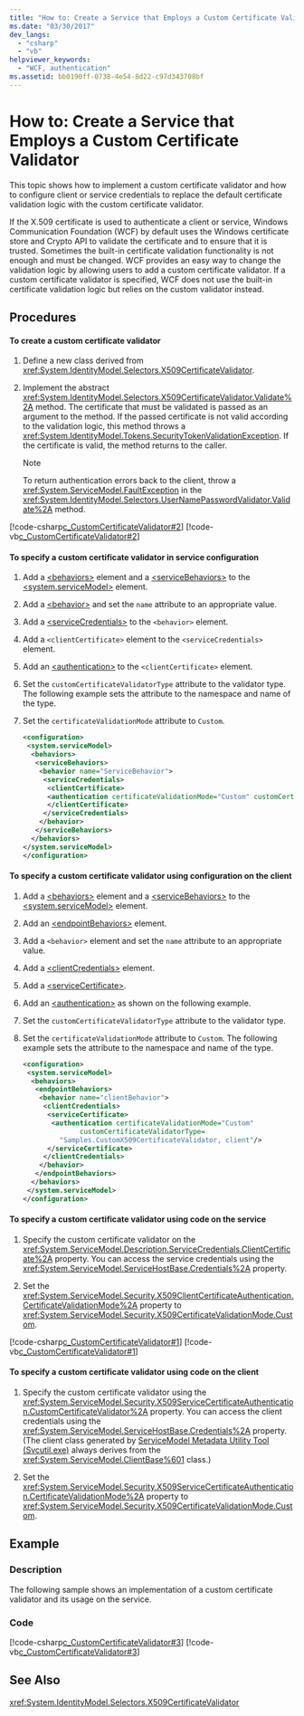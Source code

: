 ```yaml
---
title: "How to: Create a Service that Employs a Custom Certificate Validator"
ms.date: "03/30/2017"
dev_langs: 
  - "csharp"
  - "vb"
helpviewer_keywords: 
  - "WCF, authentication"
ms.assetid: bb0190ff-0738-4e54-8d22-c97d343708bf
---
```

# How to: Create a Service that Employs a Custom Certificate Validator
This topic shows how to implement a custom certificate validator and how to configure client or service credentials to replace the default certificate validation logic with the custom certificate validator.  
  
 If the X.509 certificate is used to authenticate a client or service, Windows Communication Foundation (WCF) by default uses the Windows certificate store and Crypto API to validate the certificate and to ensure that it is trusted. Sometimes the built-in certificate validation functionality is not enough and must be changed. WCF provides an easy way to change the validation logic by allowing users to add a custom certificate validator. If a custom certificate validator is specified, WCF does not use the built-in certificate validation logic but relies on the custom validator instead.  
  
## Procedures  
  
#### To create a custom certificate validator  
  
1.  Define a new class derived from <xref:System.IdentityModel.Selectors.X509CertificateValidator>.  
  
2.  Implement the abstract <xref:System.IdentityModel.Selectors.X509CertificateValidator.Validate%2A> method. The certificate that must be validated is passed as an argument to the method. If the passed certificate is not valid according to the validation logic, this method throws a <xref:System.IdentityModel.Tokens.SecurityTokenValidationException>. If the certificate is valid, the method returns to the caller.  
  
    > [!NOTE]
    >  To return authentication errors back to the client, throw a <xref:System.ServiceModel.FaultException> in the <xref:System.IdentityModel.Selectors.UserNamePasswordValidator.Validate%2A> method.  
  
 [!code-csharp[c_CustomCertificateValidator#2](../../../../samples/snippets/csharp/VS_Snippets_CFX/c_customcertificatevalidator/cs/source.cs#2)]
 [!code-vb[c_CustomCertificateValidator#2](../../../../samples/snippets/visualbasic/VS_Snippets_CFX/c_customcertificatevalidator/vb/source.vb#2)]  
  
#### To specify a custom certificate validator in service configuration  
  
1.  Add a [\<behaviors>](../../../../docs/framework/configure-apps/file-schema/wcf/behaviors.md) element and a [\<serviceBehaviors>](../../../../docs/framework/configure-apps/file-schema/wcf/servicebehaviors.md) to the [\<system.serviceModel>](../../../../docs/framework/configure-apps/file-schema/wcf/system-servicemodel.md) element.  
  
2.  Add a [\<behavior>](../../../../docs/framework/configure-apps/file-schema/wcf/behavior-of-endpointbehaviors.md) and set the `name` attribute to an appropriate value.  
  
3.  Add a [\<serviceCredentials>](../../../../docs/framework/configure-apps/file-schema/wcf/servicecredentials.md) to the `<behavior>` element.  
  
4.  Add a `<clientCertificate>` element to the `<serviceCredentials>` element.  
  
5.  Add an [\<authentication>](../../../../docs/framework/configure-apps/file-schema/wcf/authentication-of-clientcertificate-element.md) to the `<clientCertificate>` element.  
  
6.  Set the `customCertificateValidatorType` attribute to the validator type. The following example sets the attribute to the namespace and name of the type.  
  
7.  Set the `certificateValidationMode` attribute to `Custom`.  
  
    ```xml  
    <configuration>  
     <system.serviceModel>  
      <behaviors>  
       <serviceBehaviors>  
        <behavior name="ServiceBehavior">  
         <serviceCredentials>  
          <clientCertificate>  
          <authentication certificateValidationMode="Custom" customCertificateValidatorType="Samples.MyValidator, service" />  
          </clientCertificate>  
         </serviceCredentials>  
        </behavior>  
       </serviceBehaviors>  
      </behaviors>  
    </system.serviceModel>  
    </configuration>  
    ```  
  
#### To specify a custom certificate validator using configuration on the client  
  
1.  Add a [\<behaviors>](../../../../docs/framework/configure-apps/file-schema/wcf/behaviors.md) element and a [\<serviceBehaviors>](../../../../docs/framework/configure-apps/file-schema/wcf/servicebehaviors.md) to the [\<system.serviceModel>](../../../../docs/framework/configure-apps/file-schema/wcf/system-servicemodel.md) element.  
  
2.  Add an [\<endpointBehaviors>](../../../../docs/framework/configure-apps/file-schema/wcf/endpointbehaviors.md) element.  
  
3.  Add a `<behavior>` element and set the `name` attribute to an appropriate value.  
  
4.  Add a [\<clientCredentials>](../../../../docs/framework/configure-apps/file-schema/wcf/clientcredentials.md) element.  
  
5.  Add a [\<serviceCertificate>](../../../../docs/framework/configure-apps/file-schema/wcf/servicecertificate-of-clientcredentials-element.md).  
  
6.  Add an [\<authentication>](../../../../docs/framework/configure-apps/file-schema/wcf/authentication-of-servicecertificate-element.md) as shown on the following example.  
  
7.  Set the `customCertificateValidatorType` attribute to the validator type.  
  
8.  Set the `certificateValidationMode` attribute to `Custom`. The following example sets the attribute to the namespace and name of the type.  
  
    ```xml  
    <configuration>  
     <system.serviceModel>  
      <behaviors>  
       <endpointBehaviors>  
        <behavior name="clientBehavior">  
         <clientCredentials>  
          <serviceCertificate>  
           <authentication certificateValidationMode="Custom"   
                  customCertificateValidatorType=  
             "Samples.CustomX509CertificateValidator, client"/>  
          </serviceCertificate>  
         </clientCredentials>  
        </behavior>  
       </endpointBehaviors>  
      </behaviors>  
     </system.serviceModel>  
    </configuration>  
    ```  
  
#### To specify a custom certificate validator using code on the service  
  
1.  Specify the custom certificate validator on the <xref:System.ServiceModel.Description.ServiceCredentials.ClientCertificate%2A> property. You can access the service credentials using the <xref:System.ServiceModel.ServiceHostBase.Credentials%2A> property.  
  
2.  Set the <xref:System.ServiceModel.Security.X509ClientCertificateAuthentication.CertificateValidationMode%2A> property to <xref:System.ServiceModel.Security.X509CertificateValidationMode.Custom>.  
  
 [!code-csharp[c_CustomCertificateValidator#1](../../../../samples/snippets/csharp/VS_Snippets_CFX/c_customcertificatevalidator/cs/source.cs#1)]
 [!code-vb[c_CustomCertificateValidator#1](../../../../samples/snippets/visualbasic/VS_Snippets_CFX/c_customcertificatevalidator/vb/source.vb#1)]  
  
#### To specify a custom certificate validator using code on the client  
  
1.  Specify the custom certificate validator using the <xref:System.ServiceModel.Security.X509ServiceCertificateAuthentication.CustomCertificateValidator%2A> property. You can access the client credentials using the <xref:System.ServiceModel.ServiceHostBase.Credentials%2A> property. (The client class generated by [ServiceModel Metadata Utility Tool (Svcutil.exe)](../../../../docs/framework/wcf/servicemodel-metadata-utility-tool-svcutil-exe.md) always derives from the <xref:System.ServiceModel.ClientBase%601> class.)  
  
2.  Set the <xref:System.ServiceModel.Security.X509ServiceCertificateAuthentication.CertificateValidationMode%2A> property to <xref:System.ServiceModel.Security.X509CertificateValidationMode.Custom>.  
  
## Example  
  
### Description  
 The following sample shows an implementation of a custom certificate validator and its usage on the service.  
  
### Code  
 [!code-csharp[c_CustomCertificateValidator#3](../../../../samples/snippets/csharp/VS_Snippets_CFX/c_customcertificatevalidator/cs/source.cs#3)]
 [!code-vb[c_CustomCertificateValidator#3](../../../../samples/snippets/visualbasic/VS_Snippets_CFX/c_customcertificatevalidator/vb/source.vb#3)]  
  
## See Also  
 <xref:System.IdentityModel.Selectors.X509CertificateValidator>
